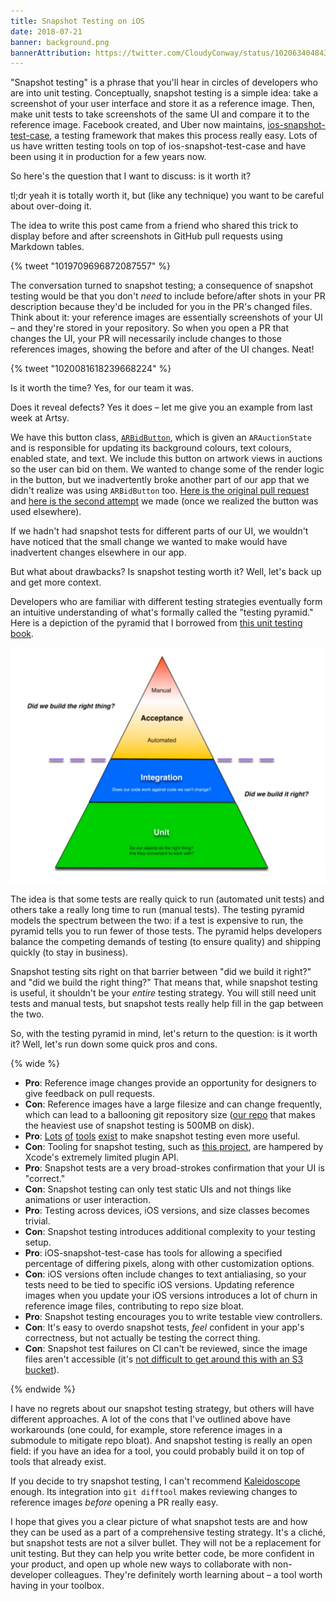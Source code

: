```yaml
---
title: Snapshot Testing on iOS
date: 2018-07-21
banner: background.png
bannerAttribution: https://twitter.com/CloudyConway/status/1020634048438460416
---
```


"Snapshot testing" is a phrase that you'll hear in circles of developers who are into unit testing. Conceptually, snapshot testing is a simple idea: take a screenshot of your user interface and store it as a reference image. Then, make unit tests to take screenshots of the same UI and compare it to the reference image. Facebook created, and Uber now maintains, [ios-snapshot-test-case](https://github.com/uber/ios-snapshot-test-case), a testing framework that makes this process really easy. Lots of us have written testing tools on top of ios-snapshot-test-case and have been using it in production for a few years now.

So here's the question that I want to discuss: is it worth it?

tl;dr yeah it is totally worth it, but (like any technique) you want to be careful about over-doing it.

The idea to write this post came from a friend who shared this trick to display before and after screenshots in GitHub pull requests using Markdown tables.

{% tweet "1019709696872087557" %}

The conversation turned to snapshot testing; a consequence of snapshot testing would be that you don't _need_ to include before/after shots in your PR description because they'd be included for you in the PR's changed files. Think about it: your reference images are essentially screenshots of your UI – and they're stored in your repository. So when you open a PR that changes the UI, your PR will necessarily include changes to those references images, showing the before and after of the UI changes. Neat!

{% tweet "1020081618239668224" %}

Is it worth the time? Yes, for our team it was.

Does it reveal defects? Yes it does – let me give you an example from last week at Artsy.

We have this button class, [`ARBidButton`](https://github.com/artsy/eigen/blob/052e79a29e6208a099a4972ad0c17158499776b0/Artsy/Views/Styled_Subclasses/Buttons/ARBidButton.m), which is given an `ARAuctionState` and is responsible for updating its background colours, text colours, enabled state, and text. We include this button on artwork views in auctions so the user can bid on them. We wanted to change some of the render logic in the button, but we inadvertently broke another part of our app that we didn't realize was using `ARBidButton` too. [Here is the original pull request](https://github.com/artsy/eigen/pull/2659) and [here is the second attempt](https://github.com/artsy/eigen/pull/2667) we made (once we realized the button was used elsewhere).

If we hadn't had snapshot tests for different parts of our UI, we wouldn't have noticed that the small change we wanted to make would have inadvertent changes elsewhere in our app.

But what about drawbacks? Is snapshot testing worth it? Well, let's back up and get more context.

Developers who are familiar with different testing strategies eventually form an intuitive understanding of what's formally called the "testing pyramid." Here is a depiction of the pyramid that I borrowed from [this unit testing book](https://gkedge.gitbooks.io/javascript-acceptance-testing/content/).

![Unit testing triangle](pyramid.jpg)

The idea is that some tests are really quick to run (automated unit tests) and others take a really long time to run (manual tests). The testing pyramid models the spectrum between the two: if a test is expensive to run, the pyramid tells you to run fewer of those tests. The pyramid helps developers balance the competing demands of testing (to ensure quality) and shipping quickly (to stay in business).

Snapshot testing sits right on that barrier between "did we build it right?" and "did we build the right thing?" That means that, while snapshot testing is useful, it shouldn't be your _entire_ testing strategy. You will still need unit tests and manual tests, but snapshot tests really help fill in the gap between the two.

So, with the testing pyramid in mind, let's return to the question: is it worth it? Well, let's run down some quick pros and cons.

{% wide %}

- **Pro**: Reference image changes provide an opportunity for designers to give feedback on pull requests.
- **Con**: Reference images have a large filesize and can change frequently, which can lead to a ballooning git repository size ([our repo](https://github.com/artsy/eigen) that makes the heaviest use of snapshot testing is 500MB on disk).
- **Pro**: [Lots](https://github.com/pointfreeco/swift-snapshot-testing) [of](https://github.com/ashfurrow/Nimble-Snapshots) [tools](https://github.com/dblock/ios-snapshot-test-case-expecta) [exist](https://github.com/ashfurrow/second_curtain) to make snapshot testing even more useful.
- **Con**: Tooling for snapshot testing, such as [this project](https://github.com/orta/Snapshots), are hampered by Xcode's extremely limited plugin API.
- **Pro**: Snapshot tests are a very broad-strokes confirmation that your UI is "correct."
- **Con**: Snapshot testing can only test static UIs and not things like animations or user interaction.
- **Pro**: Testing across devices, iOS versions, and size classes becomes trivial.
- **Con**: Snapshot testing introduces additional complexity to your testing setup.
- **Pro**: iOS-snapshot-test-case has tools for allowing a specified percentage of differing pixels, along with other customization options.
- **Con**: iOS versions often include changes to text antialiasing, so your tests need to be tied to specific iOS versions. Updating reference images when you update your iOS versions introduces a lot of churn in reference image files, contributing to repo size bloat.
- **Pro**: Snapshot testing encourages you to write testable view controllers.
- **Con**: It's easy to overdo snapshot tests, _feel_ confident in your app's correctness, but not actually be testing the correct thing.
- **Con**: Snapshot test failures on CI can't be reviewed, since the image files aren't accessible (it's [not difficult to get around this with an S3 bucket](https://github.com/ashfurrow/second_curtain)).

{% endwide %}

I have no regrets about our snapshot testing strategy, but others will have different approaches. A lot of the cons that I've outlined above have workarounds (one could, for example, store reference images in a submodule to mitigate repo bloat). And snapshot testing is really an open field: if you have an idea for a tool, you could probably build it on top of tools that already exist.

If you decide to try snapshot testing, I can't recommend [Kaleidoscope](https://www.kaleidoscopeapp.com) enough. Its integration into `git difftool` makes reviewing changes to reference images _before_ opening a PR really easy.

I hope that gives you a clear picture of what snapshot tests are and how they can be used as a part of a comprehensive testing strategy. It's a cliché, but snapshot tests are not a silver bullet. They will not be a replacement for unit testing. But they can help you write better code, be more confident in your product, and open up whole new ways to collaborate with non-developer colleagues. They're definitely worth learning about – a tool worth having in your toolbox.
